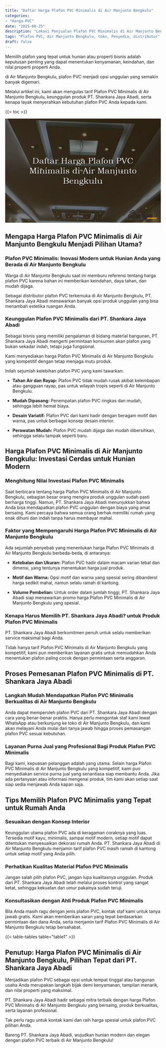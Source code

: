 ```yaml
---
title: "Daftar Harga Plafon PVC Minimalis di Air Manjunto Bengkulu"
categories: 
- "Harga-PVC"
date: "2025-08-25"
description: "Lokasi Penjualan Plafon PVC Minimalis di Air Manjunto Bengkulu untuk tempat tinggal, kantor, dan ritel. Panel terbaik, beragam motif, variasi warna modern, beserta servis pemasangan dikerjakan oleh teknisi ahli serta jaminan resmi!|Jasa distribusi Plafon PVC Minimalis di Air Manjunto Bengkulu untuk keperluan tempat tinggal, office, maupun gerai, dengan panel terbaik dan pemasangan oleh teknisi profesional serta garansi resmi.|Pilihan Plafon PVC Minimalis di Air Manjunto Bengkulu yang terbukti bagi tempat tinggal, office, serta gerai, dengan panel unggulan dan pemasangan oleh tim berpengalaman serta kepastian resmi.|Penyediaan Plafon PVC Minimalis di Air Manjunto Bengkulu untuk tempat tinggal, perkantoran, dan toko, dengan material berkualitas dan instalasi ditangani oleh tenaga ahli berpengalaman, dilengkapi dengan jaminan resmi.}"
tags: "Plafon PVC, Air Manjunto Bengkulu, toko, Penyedia, distributor"
draft: false
---
```


Memilih plafon yang tepat untuk hunian atau properti bisnis adalah keputusan penting yang dapat menentukan kenyamanan, keindahan, dan nilai properti properti Anda.

di Air Manjunto Bengkulu, plafon PVC menjadi opsi unggulan yang semakin banyak digemari.

Melalui artikel ini, kami akan mengulas tarif Plafon PVC Minimalis di Air Manjunto Bengkulu, keunggulan produk PT. Shankara Jaya Abadi, serta kenapa layak menyerahkan kebutuhan plafon PVC Anda kepada kami.

{{< toc >}}

![Daftar Harga Plafon PVC Minimalis di Air Manjunto Bengkulu](/images/Harga-PVC/Daftar-Harga-Plafon-PVC-Minimalis-di-Air-Manjunto-Bengkulu.png)


## Mengapa Harga Plafon PVC Minimalis di Air Manjunto Bengkulu Menjadi Pilihan Utama?

### Plafon PVC Minimalis: Inovasi Modern untuk Hunian Anda yang Berada di Air Manjunto Bengkulu

Warga di Air Manjunto Bengkulu saat ini memburu referensi tentang harga plafon PVC karena bahan ini memberikan keindahan, daya tahan, dan mudah dijaga.

Sebagai distributor plafon PVC terkemuka di Air Manjunto Bengkulu, PT. Shankara Jaya Abadi menawarkan banyak opsi produk unggulan yang bisa menambah estetika ruangan Anda.

### Keunggulan Plafon PVC Minimalis dari PT. Shankara Jaya Abadi

Sebagai bisnis yang memiliki pengalaman di bidang material bangunan, PT. Shankara Jaya Abadi mengerti permintaan konsumen akan plafon yang bukan sekadar indah, tetapi juga fungsional.

Kami menyediakan harga Plafon PVC Minimalis di Air Manjunto Bengkulu yang kompetitif dengan tetap menjaga mutu produk.

Inilah sejumlah kelebihan plafon PVC yang kami tawarkan:

- **Tahan Air dan Rayap:** Plafon PVC tidak mudah rusak akibat kelembapan atau gangguan rayap, pas untuk wilayah tropis seperti di Air Manjunto Bengkulu.

- **Mudah Dipasang:** Penempatan plafon PVC ringkas dan mudah, sehingga lebih hemat biaya.

- **Desain Variatif:** Plafon PVC dari kami hadir dengan beragam motif dan warna, pas untuk berbagai konsep desain interior.

- **Perawatan Mudah:** Plafon PVC mudah dijaga dan mudah dibersihkan, sehingga selalu tampak seperti baru.

## Harga Plafon PVC Minimalis di Air Manjunto Bengkulu: Investasi Cerdas untuk Hunian Modern

### Menghitung Nilai Investasi Plafon PVC Minimalis

Saat berbicara tentang harga Plafon PVC Minimalis di Air Manjunto Bengkulu, sebagian besar orang mengira produk unggulan sudah pasti berharga tinggi. Namun, PT. Shankara Jaya Abadi menunjukkan bahwa Anda bisa mendapatkan plafon PVC unggulan dengan biaya yang amat bersaing. Kami percaya bahwa semua orang berhak memiliki rumah yang enak dihuni dan indah tanpa harus membayar mahal.

### Faktor yang Mempengaruhi Harga Plafon PVC Minimalis di Air Manjunto Bengkulu

Ada sejumlah penyebab yang menentukan harga Plafon PVC Minimalis di Air Manjunto Bengkulu berbeda-beda, di antaranya:

- **Ketebalan dan Ukuran:** Plafon PVC hadir dalam macam varian tebal dan dimensi, yang tentunya menentukan harga jual produk.

- **Motif dan Warna:** Opsi motif dan warna yang spesial sering dibanderol harga sedikit mahal, namun selalu ramah di kantong.

- **Volume Pembelian:** Untuk order dalam jumlah tinggi, PT. Shankara Jaya Abadi siap menawarkan promo harga Plafon PVC Minimalis di Air Manjunto Bengkulu yang spesial.

### Kenapa Harus Memilih PT. Shankara Jaya Abadi? untuk Produk Plafon PVC Minimalis

PT. Shankara Jaya Abadi berkomitmen penuh untuk selalu memberikan service maksimal bagi Anda.

Tidak hanya tarif Plafon PVC Minimalis di Air Manjunto Bengkulu yang kompetitif, kami pun memberikan layanan gratis untuk memudahkan Anda menentukan plafon paling cocok dengan permintaan serta anggaran.

## Proses Pemesanan Plafon PVC Minimalis di PT. Shankara Jaya Abadi

### Langkah Mudah Mendapatkan Plafon PVC Minimalis Berkualitas di Air Manjunto Bengkulu

Anda dapat memperoleh plafon PVC dari PT. Shankara Jaya Abadi dengan cara yang benar-benar praktis. Hanya perlu mengontak staf kami lewat WhatsApp atau berkunjung ke toko di Air Manjunto Bengkulu, dan kami akan melayani Anda mulai dari tanya jawab hingga proses pemasangan plafon PVC sesuai kebutuhan.

### Layanan Purna Jual yang Profesional Bagi Produk Plafon PVC Minimalis

Bagi kami, kepuasan pelanggan adalah yang utama. Selain harga Plafon PVC Minimalis di Air Manjunto Bengkulu yang kompetitif, kami pun menyediakan service purna jual yang senantiasa siap membantu Anda. Jika ada pertanyaan atau informasi mengenai produk, tim kami akan setiap saat siap sedia menjawab Anda kapan saja.

## Tips Memilih Plafon PVC Minimalis yang Tepat untuk Rumah Anda

### Sesuaikan dengan Konsep Interior

Keunggulan utama plafon PVC ada di keragaman coraknya yang luas. Tersedia motif kayu, minimalis, sampai motif modern, setiap motif dapat ditentukan menyesuaikan dekorasi rumah Anda. PT. Shankara Jaya Abadi di Air Manjunto Bengkulu menjamin tarif plafon PVC masih ramah di kantong untuk setiap motif yang Anda pilih.

### Perhatikan Kualitas Material Plafon PVC Minimalis

Jangan salah pilih plafon PVC, jangan lupa kualitasnya unggulan. Produk dari PT. Shankara Jaya Abadi telah melalui proses kontrol yang sangat ketat, sehingga kekuatan dan umur pakainya sudah teruji.

### Konsultasikan dengan Ahli Produk Plafon PVC Minimalis

Bila Anda masih ragu dengan jenis plafon PVC, kontak staf kami untuk tanya jawab gratis. Kami akan memberikan saran yang tepat berdasarkan permintaan dan dana Anda, serta menjamin tarif Plafon PVC Minimalis di Air Manjunto Bengkulu tetap bersahabat.

{{< table-tables table="table1" >}}

## Penutup: Harga Plafon PVC Minimalis di Air Manjunto Bengkulu, Pilihan Tepat dari PT. Shankara Jaya Abadi

Menjadikan plafon PVC sebagai opsi untuk tempat tinggal atau bangunan usaha Anda merupakan langkah bijak demi kenyamanan, tampilan menarik, dan nilai properti yang maksimal.

PT. Shankara Jaya Abadi hadir sebagai mitra terbaik dengan harga Plafon PVC Minimalis di Air Manjunto Bengkulu yang bersaing, produk berkualitas, serta layanan profesional.

Tak perlu ragu untuk kontak kami dan raih harga spesial untuk plafon PVC pilihan Anda.

Bareng PT. Shankara Jaya Abadi, wujudkan hunian modern dan elegan dengan plafon PVC terbaik di Air Manjunto Bengkulu!